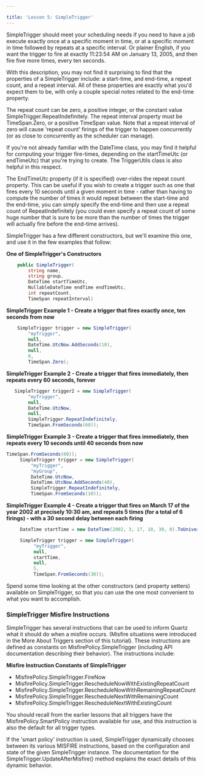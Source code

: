 ```yaml
---

title: 'Lesson 5: SimpleTrigger'
---
```


SimpleTrigger should meet your scheduling needs if you need to have a job execute exactly once at a specific moment in time,
or at a specific moment in time followed by repeats at a specific interval. Or plainer English, if you want the trigger to
fire at exactly 11:23:54 AM on January 13, 2005, and then fire five more times, every ten seconds.

With this description, you may not find it surprising to find that the properties of a SimpleTrigger include: a start-time,
and end-time, a repeat count, and a repeat interval. All of these properties are exactly what you'd expect them to be, with
only a couple special notes related to the end-time property.

The repeat count can be zero, a positive integer, or the constant value SimpleTrigger.RepeatIndefinitely.
The repeat interval property must be TimeSpan.Zero, or a positive TimeSpan value.
Note that a repeat interval of zero will cause 'repeat count' firings of the trigger to happen concurrently
(or as close to concurrently as the scheduler can manage).

If you're not already familiar with the DateTime class, you may find it helpful for computing your trigger fire-times,
depending on the startTimeUtc (or endTimeUtc) that you're trying to create. The TriggerUtils class is also helpful in this respect.

The EndTimeUtc property (if it is specified) over-rides the repeat count property. This can be useful if you wish to create a trigger
such as one that fires every 10 seconds until a given moment in time - rather than having to compute the number of times it would
repeat between the start-time and the end-time, you can simply specify the end-time and then use a repeat count of RepeatIndefinitely
(you could even specify a repeat count of some huge number that is sure to be more than the number of times the trigger will actually
fire before the end-time arrives).

SimpleTrigger has a few different constructors, but we'll examine this one, and use it in the few examples that follow:

__One of SimpleTrigger's Constructors__

```csharp
    public SimpleTrigger(
        string name,
        string group,
        DateTime startTimeUtc,
        NullableDateTime endTime endTimeUtc,
        int repeatCount,
        TimeSpan repeatInterval)
```

__SimpleTrigger Example 1 - Create a trigger that fires exactly once, ten seconds from now__

```csharp
    SimpleTrigger trigger = new SimpleTrigger(
        "myTrigger",
        null,
        DateTime.UtcNow.AddSeconds(10),
        null,
        0,
        TimeSpan.Zero);
```

__SimpleTrigger Example 2 - Create a trigger that fires immediately, then repeats every 60 seconds, forever__

```csharp
   SimpleTrigger trigger2 = new SimpleTrigger(
        "myTrigger",
        null,
        DateTime.UtcNow,
        null,
        SimpleTrigger.RepeatIndefinitely,
        TimeSpan.FromSeconds(60));
```

__SimpleTrigger Example 3 - Create a trigger that fires immediately, then repeats every 10 seconds until 40 seconds from now__

```csharp
TimeSpan.FromSeconds(60));
     SimpleTrigger trigger = new SimpleTrigger(
         "myTrigger",
         "myGroup",
         DateTime.UtcNow,
         DateTime.UtcNow.AddSeconds(40),
         SimpleTrigger.RepeatIndefinitely,
         TimeSpan.FromSeconds(10));
```

__SimpleTrigger Example 4 - Create a trigger that fires on March 17 of the year 2002 at precisely 10:30 am, and repeats 5 times
(for a total of 6 firings) - with a 30 second delay between each firing__

```csharp
     DateTime startTime = new DateTime(2002, 3, 17, 10, 30, 0).ToUniversalTime();

     SimpleTrigger trigger = new SimpleTrigger(
          "myTrigger",
          null,
          startTime,
          null,
          5,
          TimeSpan.FromSeconds(30));
```

Spend some time looking at the other constructors (and property setters) available on SimpleTrigger, so that you can use the
one most convenient to what you want to accomplish.

### SimpleTrigger Misfire Instructions

SimpleTrigger has several instructions that can be used to inform Quartz what it should do when a misfire occurs.
(Misfire situations were introduced in the More About Triggers section of this tutorial).
These instructions are defined as constants on MisfirePolicy.SimpleTrigger (including API documentation describing their behavior).
The instructions include:

__Misfire Instruction Constants of SimpleTrigger__

* MisfirePolicy.SimpleTrigger.FireNow
* MisfirePolicy.SimpleTrigger.RescheduleNowWithExistingRepeatCount
* MisfirePolicy.SimpleTrigger.RescheduleNowWithRemainingRepeatCount
* MisfirePolicy.SimpleTrigger.RescheduleNextWithRemainingCount
* MisfirePolicy.SimpleTrigger.RescheduleNextWithExistingCount

You should recall from the earlier lessons that all triggers have the MisfirePolicy.SmartPolicy instruction available for use,
and this instruction is also the default for all trigger types.

If the 'smart policy' instruction is used, SimpleTrigger dynamically chooses between its various MISFIRE instructions, based on the configuration
and state of the given SimpleTrigger instance. The documentation for the SimpleTrigger.UpdateAfterMisfire() method explains the exact details of
this dynamic behavior.
